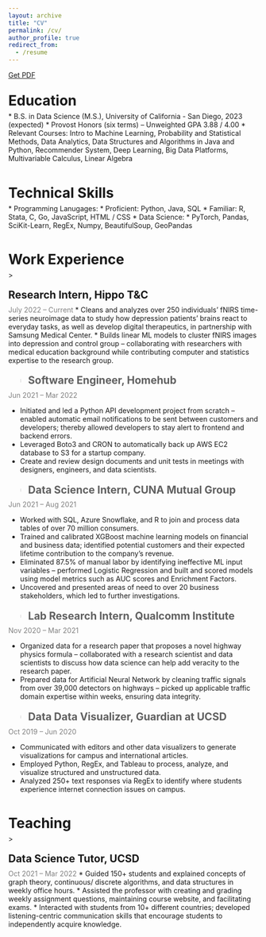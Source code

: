 ```yaml
---
layout: archive
title: "CV"
permalink: /cv/
author_profile: true
redirect_from:
  - /resume
--- 
```

<a href="../../files/resume_ds.pdf" class="demo_btn btn" style="text_">Get PDF</a>

<!-- {% include base_path %} -->



<h1 style="line-height: 0.3;">Education</h1>
* B.S. in Data Science (M.S.), University of California - San Diego, 2023 (expected)
  * Provost Honors (six terms) – Unweighted GPA 3.88 / 4.00 
  * Relevant Courses: Intro to Machine Learning, Probability and Statistical Methods, Data Analytics, Data Structures and Algorithms in Java and Python, Recommender System, Deep Learning, Big Data Platforms, Multivariable Calculus, Linear Algebra
<br><br>
<h1 style="line-height: 0.3;">Technical Skills</h1>
* Programming Lanugages:
  * Proficient: Python, Java, SQL
  * Familiar: R, Stata, C, Go, JavaScript, HTML / CSS
* Data Science:
  * PyTorch, Pandas, SciKit-Learn, RegEx, Numpy, BeautifulSoup, GeoPandas
<br><br>
<h1 style="line-height: 0.3;">Work Experience</h1>
><h2 style="line-height: 0.3;">Research Intern, Hippo T&C</h2>
<span style="color:gray">July 2022 – Current</span>
* Cleans and analyzes over 250 individuals’ fNIRS time-series neuroimage data to study how depression patients’ brains react to everyday tasks, as well as develop digital therapeutics, in partnership with Samsung Medical Center. 
* Builds linear ML models to cluster fNIRS images into depression and control group – collaborating with researchers with medical education background while contributing computer and statistics expertise to the research group. 

><h2 style="line-height: 0.3;">Software Engineer, Homehub</h2>
<span style="color:gray">Jun 2021 – Mar 2022</span>
* Initiated and led a Python API development project from scratch – enabled automatic email notifications to be sent between customers and developers; thereby allowed developers to stay alert to frontend and backend errors.
* Leveraged Boto3 and CRON to automatically back up AWS EC2 database to S3 for a startup company.
* Create and review design documents and unit tests in meetings with designers, engineers, and data scientists.

><h2 style="line-height: 0.3;">Data Science Intern, CUNA Mutual Group</h2>
<span style="color:gray">Jun 2021 – Aug 2021</span>
* Worked with SQL, Azure Snowflake, and R to join and process data tables of over 70 million consumers.
* Trained and calibrated XGBoost machine learning models on financial and business data; identified potential customers and their expected lifetime contribution to the company’s revenue.
* Eliminated 87.5% of manual labor by identifying ineffective ML input variables – performed Logistic Regression and built and scored models using model metrics such as AUC scores and Enrichment Factors. 
* Uncovered and presented areas of need to over 20 business stakeholders, which led to further investigations.

><h2 style="line-height: 0.3;">Lab Research Intern, Qualcomm Institute</h2>
<span style="color:gray">Nov 2020 – Mar 2021</span>
* Organized data for a research paper that proposes a novel highway physics formula – collaborated with a research scientist and data scientists to discuss how data science can help add veracity to the research paper.
* Prepared data for Artificial Neural Network by cleaning traffic signals from over 39,000 detectors on highways – picked up applicable traffic domain expertise within weeks, ensuring data integrity. 

><h2 style="line-height: 0.3;">Data Data Visualizer, Guardian at UCSD</h2>
<span style="color:gray">Oct 2019 – Jun 2020</span>
* Communicated with editors and other data visualizers to generate visualizations for campus and international articles.
* Employed Python, RegEx, and Tableau to process, analyze, and visualize structured and unstructured data.
* Analyzed 250+ text responses via RegEx to identify where students experience internet connection issues on campus. 
<br><br>
<h1 style="line-height: 0.3;">Teaching</h1>
><h2 style="line-height: 0.3;">Data Science Tutor, UCSD</h2>
<span style="color:gray">Oct 2021 – Mar 2022</span>
* Guided 150+ students and explained concepts of graph theory, continuous/ discrete algorithms, and data structures in weekly office hours.
* Assisted the professor with creating and grading weekly assignment questions, maintaining course website, and facilitating exams.
* Interacted with students from 10+ different countries; developed listening-centric communication skills that encourage students to independently acquire knowledge.

